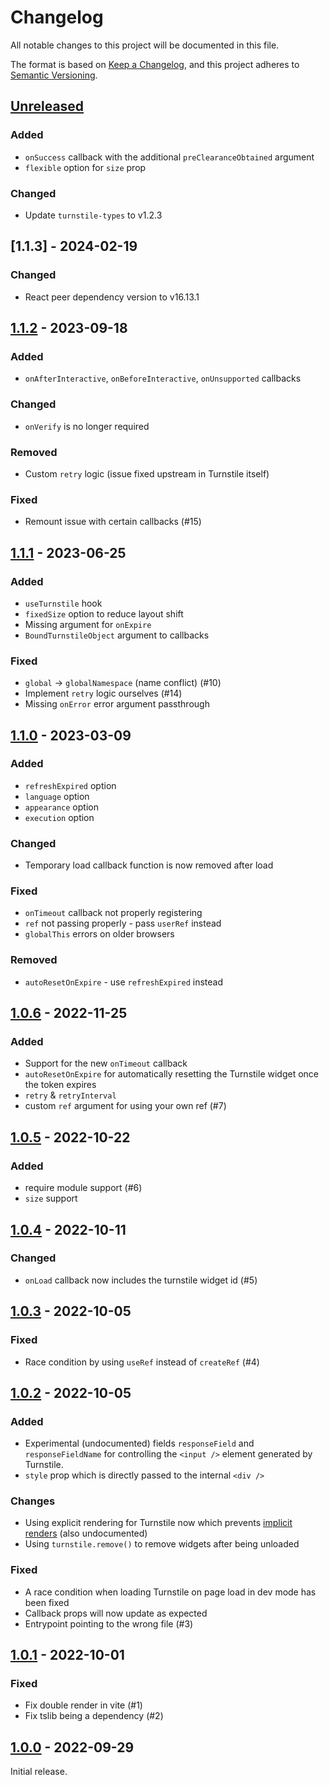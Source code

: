 # Changelog

All notable changes to this project will be documented in this file.

The format is based on [Keep a Changelog](https://keepachangelog.com/en/1.0.0/),
and this project adheres to [Semantic Versioning](https://semver.org/spec/v2.0.0.html).

## [Unreleased]

### Added

- `onSuccess` callback with the additional `preClearanceObtained` argument
- `flexible` option for `size` prop

### Changed

- Update `turnstile-types` to v1.2.3

## [1.1.3] - 2024-02-19

### Changed

- React peer dependency version to v16.13.1

## [1.1.2] - 2023-09-18

### Added

- `onAfterInteractive`, `onBeforeInteractive`, `onUnsupported` callbacks

### Changed

- `onVerify` is no longer required

### Removed

- Custom `retry` logic (issue fixed upstream in Turnstile itself)

### Fixed

- Remount issue with certain callbacks (#15)

## [1.1.1] - 2023-06-25

### Added

- `useTurnstile` hook
- `fixedSize` option to reduce layout shift
- Missing argument for `onExpire`
- `BoundTurnstileObject` argument to callbacks

### Fixed

- `global` -> `globalNamespace` (name conflict) (#10)
- Implement `retry` logic ourselves (#14)
- Missing `onError` error argument passthrough

## [1.1.0] - 2023-03-09

### Added

- `refreshExpired` option
- `language` option
- `appearance` option
- `execution` option

### Changed

- Temporary load callback function is now removed after load

### Fixed

- `onTimeout` callback not properly registering
- `ref` not passing properly - pass `userRef` instead
- `globalThis` errors on older browsers

### Removed

- `autoResetOnExpire` - use `refreshExpired` instead

## [1.0.6] - 2022-11-25

### Added

- Support for the new `onTimeout` callback
- `autoResetOnExpire` for automatically resetting the Turnstile widget once the token expires
- `retry` & `retryInterval`
- custom `ref` argument for using your own ref (#7)

## [1.0.5] - 2022-10-22

### Added

- require module support (#6)
- `size` support

## [1.0.4] - 2022-10-11

### Changed

- `onLoad` callback now includes the turnstile widget id (#5)

## [1.0.3] - 2022-10-05

### Fixed

- Race condition by using `useRef` instead of `createRef` (#4)

## [1.0.2] - 2022-10-05

### Added

- Experimental (undocumented) fields `responseField` and `responseFieldName` for controlling the `<input />` element generated by Turnstile.
- `style` prop which is directly passed to the internal `<div />`

### Changes

- Using explicit rendering for Turnstile now which prevents [implicit renders](https://developers.cloudflare.com/turnstile/get-started/client-side-rendering/#implicitly-render-the-turnstile-widget) (also undocumented)
- Using `turnstile.remove()` to remove widgets after being unloaded

### Fixed

- A race condition when loading Turnstile on page load in dev mode has been fixed
- Callback props will now update as expected
- Entrypoint pointing to the wrong file (#3)

## [1.0.1] - 2022-10-01

### Fixed

- Fix double render in vite (#1)
- Fix tslib being a dependency (#2)

## [1.0.0] - 2022-09-29

Initial release.

[unreleased]: https://github.com/Le0Developer/react-turnstile/compare/v1.1.2...HEAD
[1.1.2]: https://github.com/le0developer/react-turnstile/compare/v1.1.1...v1.1.2
[1.1.1]: https://github.com/le0developer/react-turnstile/compare/v1.1.0...v1.1.1
[1.1.0]: https://github.com/le0developer/react-turnstile/compare/v1.0.6...v1.1.0
[1.0.6]: https://github.com/le0developer/react-turnstile/compare/v1.0.5...v1.0.6
[1.0.5]: https://github.com/le0developer/react-turnstile/compare/v1.0.4...v1.0.5
[1.0.4]: https://github.com/le0developer/react-turnstile/compare/v1.0.3...v1.0.4
[1.0.3]: https://github.com/le0developer/react-turnstile/compare/v1.0.2...v1.0.3
[1.0.2]: https://github.com/le0developer/react-turnstile/compare/v1.0.1...v1.0.2
[1.0.1]: https://github.com/le0developer/react-turnstile/compare/v1.0.0...v1.0.1
[1.0.0]: https://github.com/Le0Developer/react-turnstile/releases/tag/v1.0.0
